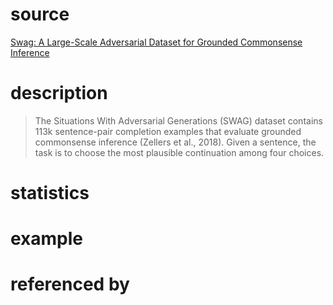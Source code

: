 # source
[Swag: A Large-Scale Adversarial Dataset for Grounded Commonsense Inference](https://arxiv.org/pdf/1808.05326.pdf)
# description
>The Situations With Adversarial Generations
(SWAG) dataset contains 113k sentence-pair completion examples that evaluate grounded commonsense inference (Zellers et al., 2018). Given a sentence, the task is to choose the most plausible continuation among four choices.
# statistics

# example

# referenced by
